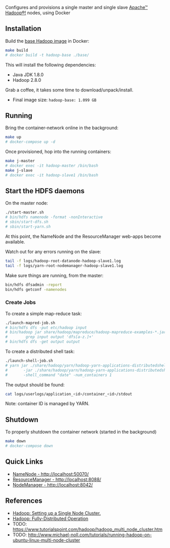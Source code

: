 
Configures and provisions a single master and single slave [Apache™ Hadoop®!](https://hadoop.apache.org/) nodes, using Docker

## Installation

Build the [base Hadoop image](/base/Dockerfile) in Docker:
```bash
make build
# docker build -t hadoop-base ./base/
```

This will install the following dependencies:
* Java JDK 1.8.0
* Hadoop 2.8.0

Grab a coffee, it takes some time to download/unpack/install. 

* Final image size: `hadoop-base: 1.099 GB`


## Running

Bring the container-network online in the background: 
```bash
make up
# docker-compose up -d
```

Once provisioned, hop into the running containers:
```bash
make j-master
# docker exec -it hadoop-master /bin/bash
make j-slave
# docker exec -it hadoop-slave1 /bin/bash
```

## Start the HDFS daemons

On the master node:
```bash
./start-master.sh
# bin/hdfs namenode -format -nonInteractive
# sbin/start-dfs.sh
# sbin/start-yarn.sh
```

At this point, the NameNode and the ResourceManager web-apps become available.

Watch out for any errors running on the slave: 
```bash
tail -f logs/hadoop-root-datanode-hadoop-slave1.log
tail -f logs/yarn-root-nodemanager-hadoop-slave1.log
```

Make sure things are running, from the master:
```bash
bin/hdfs dfsadmin -report
bin/hdfs getconf -namenodes
```

### Create Jobs

To create a simple map-reduce task:
```bash
./launch-mapred-job.sh
# bin/hdfs dfs -put etc/hadoop input
# bin/hadoop jar share/hadoop/mapreduce/hadoop-mapreduce-examples-*.jar \
#        grep input output 'dfs[a-z.]+'
# bin/hdfs dfs -get output output
```

To create a distributed shell task:
```bash
./launch-shell-job.sh
# yarn jar ./share/hadoop/yarn/hadoop-yarn-applications-distributedshell-*.jar \
#       -jar ./share/hadoop/yarn/hadoop-yarn-applications-distributedshell-*.jar \
#       -shell_command "date" -num_containers 1
```

The output should be found: 
```bash
cat logs/userlogs/application_<id>/container_<id>/stdout
```

Note: container ID is managed by YARN.

## Shutdown

To properly shutdown the container network (started in the background)
```bash
make down
# docker-compose down
```

## Quick Links

* [NameNode - http://localhost:50070/](http://localhost:50070/)
* [ResourceManager - http://localhost:8088/](http://localhost:8088/)
* [NodeManager - http://localhost:8042/](http://localhost:8042/)

## References

* [Hadoop: Setting up a Single Node Cluster.](http://hadoop.apache.org/docs/r2.8.0/hadoop-project-dist/hadoop-common/SingleCluster.html)
* [Hadoop: Fully-Distributed Operation](https://hadoop.apache.org/docs/r2.8.0/hadoop-project-dist/hadoop-common/ClusterSetup.html)
* TODO: https://www.tutorialspoint.com/hadoop/hadoop_multi_node_cluster.htm
* TODO: http://www.michael-noll.com/tutorials/running-hadoop-on-ubuntu-linux-multi-node-cluster

